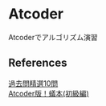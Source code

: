 # Atcoder

Atcoderでアルゴリズム演習

## References
[過去問精選10問](https://qiita.com/drken/items/fd4e5e3630d0f5859067#5-%E9%81%8E%E5%8E%BB%E5%95%8F%E7%B2%BE%E9%81%B8-10-%E5%95%8F)  
[Atcoder版！蟻本(初級編)](https://qiita.com/drken/items/e77685614f3c6bf86f44)
